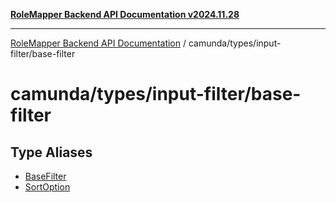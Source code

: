 [**RoleMapper Backend API Documentation v2024.11.28**](../../../../README.md)

***

[RoleMapper Backend API Documentation](../../../../modules.md) / camunda/types/input-filter/base-filter

# camunda/types/input-filter/base-filter

## Type Aliases

- [BaseFilter](type-aliases/BaseFilter.md)
- [SortOption](type-aliases/SortOption.md)
